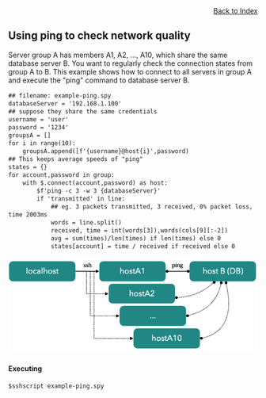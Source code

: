 <div style="text-align:right"><a href="./index">Back to Index</a></div>


## Using ping to check network quality
Server group A has members A1, A2, ..., A10, which share the same database server B. 
You want to regularly check the connection states from group A to B. 
This example shows how to connect to all servers in group A and execute the "ping" command to database server B.

```
## filename: example-ping.spy
databaseServer = '192.168.1.100'
## suppose they share the same credentials
username = 'user'
password = '1234'
groupsA = []
for i in range(10):
    groupsA.append([f'{username}@host{i}',password)
## This keeps average speeds of "ping"
states = {}
for account,password in group:
    with $.connect(account,password) as host:
        $f'ping -c 3 -w 3 {databaseServer}'
        if 'transmitted' in line:
            ## eg. 3 packets transmitted, 3 received, 0% packet loss, time 2003ms
            words = line.split()
            received, time = int(words[3]),words(cols[9][:-2])
            avg = sum(times)/len(times) if len(times) else 0
            states[account] = time / received if received else 0
```

![image](ex-ping.png)

#### Executing 
```
$sshscript example-ping.spy
```
